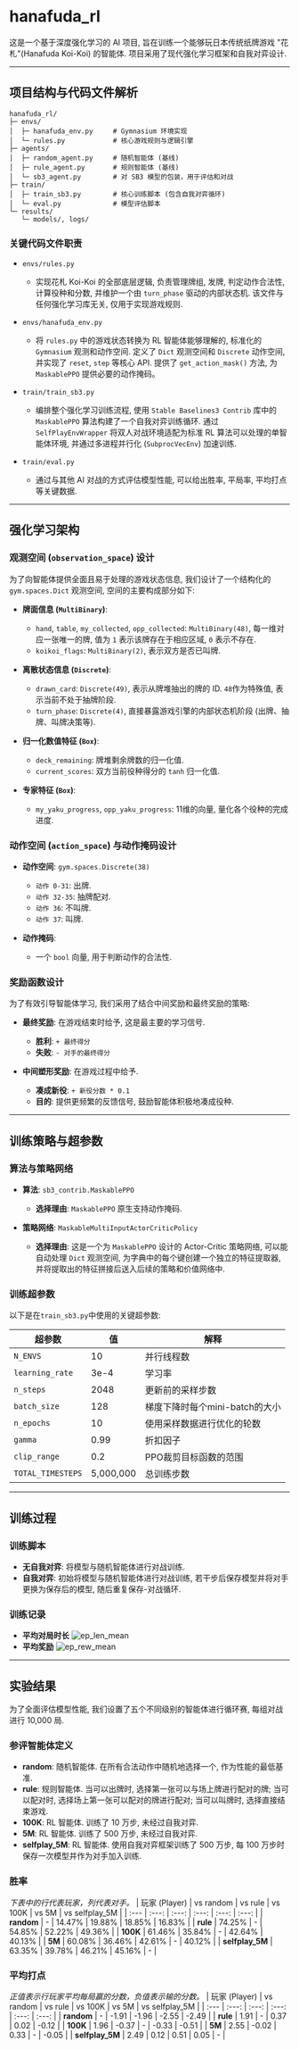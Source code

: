 # hanafuda_rl

这是一个基于深度强化学习的 AI 项目, 旨在训练一个能够玩日本传统纸牌游戏 "花札"(Hanafuda Koi-Koi) 的智能体. 项目采用了现代强化学习框架和自我对弈设计. 

---

## **项目结构与代码文件解析**

```
hanafuda_rl/
├─ envs/
│  ├─ hanafuda_env.py     # Gymnasium 环境实现
│  └─ rules.py            # 核心游戏规则与逻辑引擎
├─ agents/
│  ├─ random_agent.py     # 随机智能体 (基线)
│  ├─ rule_agent.py       # 规则智能体 (基线)
│  └─ sb3_agent.py        # 对 SB3 模型的包装，用于评估和对战
├─ train/
│  ├─ train_sb3.py        # 核心训练脚本 (包含自我对弈循环)
│  └─ eval.py             # 模型评估脚本
└─ results/
   └─ models/, logs/
```

### **关键代码文件职责**

*   `envs/rules.py`
    *   实现花札 Koi-Koi 的全部底层逻辑, 负责管理牌组, 发牌, 判定动作合法性, 计算役种和分数, 并维护一个由 `turn_phase` 驱动的内部状态机. 该文件与任何强化学习库无关, 仅用于实现游戏规则. 

*   `envs/hanafuda_env.py`
    *   将 `rules.py` 中的游戏状态转换为 RL 智能体能够理解的, 标准化的 `Gymnasium` 观测和动作空间. 定义了 `Dict` 观测空间和 `Discrete` 动作空间, 并实现了 `reset`, `step` 等核心 API. 提供了 `get_action_mask()` 方法, 为 `MaskablePPO` 提供必要的动作掩码。

*   `train/train_sb3.py`
    *   编排整个强化学习训练流程, 使用 `Stable Baselines3 Contrib` 库中的 `MaskablePPO` 算法构建了一个自我对弈训练循环. 通过 `SelfPlayEnvWrapper` 将双人对战环境适配为标准 RL 算法可以处理的单智能体环境, 并通过多进程并行化 (`SubprocVecEnv`) 加速训练. 

*   `train/eval.py`
    *   通过与其他 AI 对战的方式评估模型性能, 可以给出胜率, 平局率, 平均打点等关键数据. 

---

## **强化学习架构**

### **观测空间 (`observation_space`) 设计**

为了向智能体提供全面且易于处理的游戏状态信息, 我们设计了一个结构化的 `gym.spaces.Dict` 观测空间, 空间的主要构成部分如下: 

*   **牌面信息 (`MultiBinary`)**:
    *   `hand`, `table`, `my_collected`, `opp_collected`: `MultiBinary(48)`, 每一维对应一张唯一的牌, 值为 `1` 表示该牌存在于相应区域, `0` 表示不存在. 
    *   `koikoi_flags`: `MultiBinary(2)`, 表示双方是否已叫牌. 

*   **离散状态信息 (`Discrete`)**:
    *   `drawn_card`: `Discrete(49)`, 表示从牌堆抽出的牌的 ID. `48`作为特殊值, 表示当前不处于抽牌阶段. 
    *   `turn_phase`: `Discrete(4)`, 直接暴露游戏引擎的内部状态机阶段 (出牌、抽牌、叫牌决策等). 

*   **归一化数值特征 (`Box`)**:
    *   `deck_remaining`: 牌堆剩余牌数的归一化值. 
    *   `current_scores`: 双方当前役种得分的 `tanh` 归一化值. 

*   **专家特征 (`Box`)**:
    *   `my_yaku_progress`, `opp_yaku_progress`: 11维的向量, 量化各个役种的完成进度. 

### **动作空间 (`action_space`) 与动作掩码设计**

*   **动作空间**: `gym.spaces.Discrete(38)`
    *   `动作 0-31`: 出牌.
    *   `动作 32-35`: 抽牌配对.
    *   `动作 36`: 不叫牌.
    *   `动作 37`: 叫牌.

*   **动作掩码**:
    *   一个 `bool` 向量, 用于判断动作的合法性. 

### **奖励函数设计**

为了有效引导智能体学习, 我们采用了结合中间奖励和最终奖励的策略: 

*   **最终奖励**: 在游戏结束时给予, 这是最主要的学习信号.
    *   **胜利**: `+ 最终得分`
    *   **失败**: `- 对手的最终得分`

*   **中间塑形奖励**: 在游戏过程中给予. 
    *   **凑成新役**: `+ 新役分数 * 0.1`
    *   **目的**: 提供更频繁的反馈信号, 鼓励智能体积极地凑成役种. 

---

## **训练策略与超参数**

### **算法与策略网络**

*   **算法**: `sb3_contrib.MaskablePPO`
    *   **选择理由**: `MaskablePPO` 原生支持动作掩码. 

*   **策略网络**: `MaskableMultiInputActorCriticPolicy`
    *   **选择理由**: 这是一个为 `MaskablePPO` 设计的 Actor-Critic 策略网络, 可以能自动处理 `Dict` 观测空间, 为字典中的每个键创建一个独立的特征提取器, 并将提取出的特征拼接后送入后续的策略和价值网络中. 

### **训练超参数**

以下是在`train_sb3.py`中使用的关键超参数: 

| 超参数 | 值  | 解释  |
| ------- | ------ | ------- |
| `N_ENVS` | 10  | 并行线程数  |
| `learning_rate` | 3e-4  | 学习率 |
| `n_steps` | 2048 | 更新前的采样步数 |
| `batch_size` | 128  | 梯度下降时每个mini-batch的大小 |
| `n_epochs` | 10 | 使用采样数据进行优化的轮数 |
| `gamma`  | 0.99  | 折扣因子 |
| `clip_range`  | 0.2  | PPO裁剪目标函数的范围 |
| `TOTAL_TIMESTEPS` | 5,000,000 | 总训练步数 |

---

## **训练过程**

### **训练脚本**
*   **无自我对弈**: 将模型与随机智能体进行对战训练. 
*   **自我对弈**: 初始将模型与随机智能体进行对战训练, 若干步后保存模型并将对手更换为保存后的模型, 随后重复保存-对战循环. 

### **训练记录**
*   **平均对局时长**
![ep_len_mean](/results/figures/ep_len_mean.png)
*   **平均奖励**
![ep_rew_mean](/results/figures/ep_rew_mean.png)

---

## **实验结果**

为了全面评估模型性能, 我们设置了五个不同级别的智能体进行循环赛, 每组对战进行 10,000 局.

### **参评智能体定义**
*   **random**: 随机智能体. 在所有合法动作中随机地选择一个, 作为性能的最低基准.
*   **rule**: 规则智能体. 当可以出牌时, 选择第一张可以与场上牌进行配对的牌; 当可以配对时, 选择场上第一张可以配对的牌进行配对; 当可以叫牌时, 选择直接结束游戏. 
*   **100K**: RL 智能体. 训练了 10 万步, 未经过自我对弈. 
*   **5M**: RL 智能体. 训练了 500 万步, 未经过自我对弈. 
*   **selfplay_5M**: RL 智能体. 使用自我对弈框架训练了 500 万步, 每 100 万步时保存一次模型并作为对手加入训练. 

### **胜率**
*下表中的行代表玩家，列代表对手。*
| 玩家 (Player) | vs random | vs rule | vs 100K | vs 5M | vs selfplay_5M |
| :--- | :---: | :---: | :---: | :---: | :---: |
| **random** | - | 14.47% | 19.88% | 18.85% | 16.83% |
| **rule** | 74.25% | - | 54.85% | 52.22% | 49.36% |
| **100K** | 61.46% | 35.84% | - | 42.64% | 40.13% |
| **5M** | 60.08% | 36.46% | 42.61% | - | 40.12% |
| **selfplay_5M** | 63.35% | 39.78% | 46.21% | 45.16% | - |

### **平均打点**
*正值表示行玩家平均每局赢的分数，负值表示输的分数。*
| 玩家 (Player) | vs random | vs rule | vs 100K | vs 5M | vs selfplay_5M |
| :--- | :---: | :---: | :---: | :---: | :---: |
| **random** | - | -1.91 | -1.96 | -2.55 | -2.49 |
| **rule** | 1.91 | - | 0.37 | 0.02 | -0.12 |
| **100K** | 1.96 | -0.37 | - | -0.33 | -0.51 |
| **5M** | 2.55 | -0.02 | 0.33 | - | -0.05 |
| **selfplay_5M** | 2.49 | 0.12 | 0.51 | 0.05 | - |